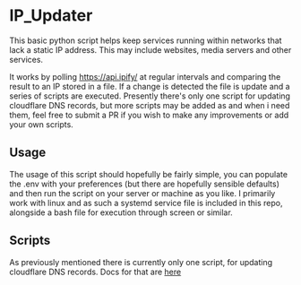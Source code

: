 # IP_Updater

This basic python script helps keep services running within networks that lack a static IP address. This may include websites, media servers and other services. 

It works by polling https://api.ipify/ at regular intervals and comparing the result to an IP stored in a file. If a change is detected the file is update and a series of scripts are executed. Presently there's only one script for updating cloudflare DNS records, but more scripts may be added as and when i need them, feel free to submit a PR if you wish to make any improvements or add your own scripts.

## Usage

The usage of this script should hopefully be fairly simple, you can populate the .env with your preferences (but there are hopefully sensible defaults) and then run the script on your server or machine as you like. I primarily work with linux and as such a systemd service file is included in this repo, alongside a bash file for execution through screen or similar.

## Scripts
As previously mentioned there is currently only one script, for updating cloudflare DNS records. Docs for that are [here](scripts/update_cloudflare/README.md)